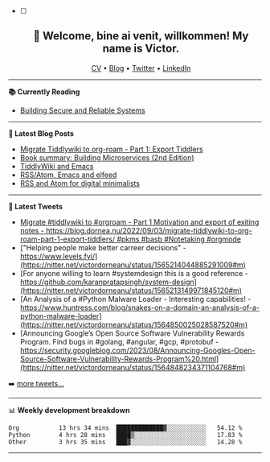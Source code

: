  - [ ] <h2 align="center">👋 Welcome, bine ai venit, willkommen! My name is Victor. </h2>
                        <p align="center">
                        <a href="https://dornea.nu/cv">CV</a> •
                        <a href="https://blog.dornea.nu">Blog</a> •
                        <a href="https://twitter.com/victordorneanu">Twitter</a> •
                        <a href="https://www.linkedin.com/in/victor-dorneanu/">LinkedIn</a> 
                        </p>

  <!--
  **dorneanu/dorneanu** is a ✨ _special_ ✨ repository because its `README.md` (this file) appears on your GitHub profile.

  Here are some ideas to get you started:

  - 🔭 I’m currently working on ...
  - 🌱 I’m currently learning ...
  - 👯 I’m looking to collaborate on ...
  - 🤔 I’m looking for help with ...
  - 💬 Ask me about ...
  - 📫 How to reach me: ...
  - 😄 Pronouns: ...
  - ⚡ Fun fact: ...
  -->

  ---

  **📚 Currently Reading**

  - [Building Secure and Reliable Systems](https://www.goodreads.com/en/book/show/52362720-building-secure-and-reliable-systems)

  ---

  **📝 Latest Blog Posts**

  <!-- BLOG-POST-LIST:START -->

  - [Migrate Tiddlywiki to org-roam - Part 1: Export Tiddlers](https://blog.dornea.nu/2022/09/03/migrate-tiddlywiki-to-org-roam-part-1-export-tiddlers/)
  - [Book summary: Building Microservices &lpar;2nd Edition&rpar;](https://blog.dornea.nu/2022/08/10/book-summary-building-microservices-2nd-edition/)
  - [TiddlyWiki and Emacs](https://blog.dornea.nu/2022/07/12/tiddlywiki-and-emacs/)
  - [RSS/Atom, Emacs and elfeed](https://blog.dornea.nu/2022/06/29/rss/atom-emacs-and-elfeed/)
  - [RSS and Atom for digital minimalists](https://blog.dornea.nu/2022/06/13/rss-and-atom-for-digital-minimalists/)
  <!-- BLOG-POST-LIST:END -->

  ---

  **📱 Latest Tweets**

  <!-- TWITTER:START -->

  - [Migrate #tiddlywiki to #orgroam - Part 1 Motivation and export of exiting notes - https://blog.dornea.nu/2022/09/03/migrate-tiddlywiki-to-org-roam-part-1-export-tiddlers/ #pkms #basb #Notetaking #orgmode](https://nitter.net/victordorneanu/status/1566332544420921345#m)
  - [&quot;Helping people make better carreer decisions&quot; - https://www.levels.fyi/](https://nitter.net/victordorneanu/status/1565214044885291009#m)
  - [For anyone willing to learn #systemdesign this is a good reference - https://github.com/karanpratapsingh/system-design](https://nitter.net/victordorneanu/status/1565213149971845120#m)
  - [An Analysis of a #Python Malware Loader - Interesting capabilities! - https://www.huntress.com/blog/snakes-on-a-domain-an-analysis-of-a-python-malware-loader](https://nitter.net/victordorneanu/status/1564850025028587520#m)
  - [Announcing Google’s Open Source Software Vulnerability Rewards Program. Find bugs in #golang, #angular, #gcp, #protobuf - https://security.googleblog.com/2023/08/Announcing-Googles-Open-Source-Software-Vulnerability-Rewards-Program%20.html](https://nitter.net/victordorneanu/status/1564848234371104768#m)
  <!-- TWITTER:END -->

  ➡️ [more tweets...](https://twitter.com/victordorneanu)

  ---

  📊 **Weekly development breakdown**

  <!--START_SECTION:waka-->

  ```text
  Org           13 hrs 34 mins  █████████████▓░░░░░░░░░░░   54.12 %
  Python        4 hrs 28 mins   ████▒░░░░░░░░░░░░░░░░░░░░   17.83 %
  Other         3 hrs 35 mins   ███▓░░░░░░░░░░░░░░░░░░░░░   14.28 %
  ```

  <!--END_SECTION:waka-->

  ---

